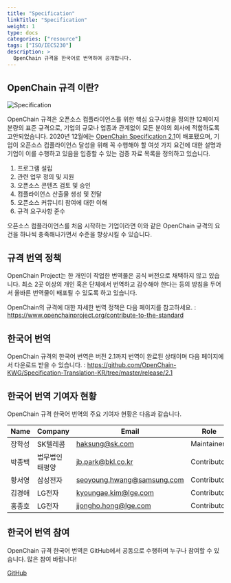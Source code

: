 ```yaml
---
title: "Specification"
linkTitle: "Specification"
weight: 1
type: docs
categories: ["resource"]
tags: ["ISO/IEC5230"]
description: >
  OpenChain 규격을 한국어로 번역하여 공개합니다.
---
```

## OpenChain 규격 이란?
![Specification](spec.png) 

OpenChain 규격은 오픈소스 컴플라이언스를 위한 핵심 요구사항을 정의한 12페이지 분량의 표준 규격으로, 기업의 규모나 업종과 관계없이 모든 분야의 회사에 적합하도록 고안되었습니다. 2020년 12월에는 [OpenChain Specification 2.1](https://www.openchainproject.org/contribute-to-the-standard)이 배포됐으며, 기업이 오픈소스 컴플라이언스 달성을 위해 꼭 수행해야 할 여섯 가지 요건에 대한 설명과 기업이 이를 수행하고 있음을 입증할 수 있는 검증 자료 목록을 정의하고 있습니다. 

1. 프로그램 설립
2. 관련 업무 정의 및 지원
3. 오픈소스 콘텐츠 검토 및 승인
4. 컴플라이언스 산출물 생성 및 전달
5. 오픈소스 커뮤니티 참여에 대한 이해
6. 규격 요구사항 준수

오픈소스 컴플라이언스를 처음 시작하는 기업이라면 이와 같은 OpenChain 규격의 요건을 하나씩 충족해나가면서 수준을 향상시킬 수 있습니다. 

## 규격 번역 정책

OpenChain Project는 한 개인이 작업한 번역물은 공식 버전으로 채택하지 않고 있습니다. 최소 2곳 이상의 개인 혹은 단체에서 번역하고 감수해야 한다는 등의 방침을 두어서 올바른 번역물이 배포될 수 있도록 하고 있습니다. 

OpenChain의 규격에 대한 자세한 번역 정책은 다음 페이지를 참고하세요. : https://www.openchainproject.org/contribute-to-the-standard 

## 한국어 번역

OpenChain 규격의 한국어 번역은 버전 2.1까지 번역이 완료된 상태이며 다음 페이지에서 다운로드 받을 수 있습니다. : https://github.com/OpenChain-KWG/Specification-Translation-KR/tree/master/release/2.1

## 한국어 번역 기여자 현황

OpenChain 규격 한국어 번역의 주요 기여자 현황은 다음과 같습니다. 

| Name            | Company           | Email | Role |
|-------------------|-----------------|------|------|
| 장학성   | SK텔레콤  | haksung@sk.com | Maintainer |
| 박종백  | 법무법인 태평양 | jb.park@bkl.co.kr | Contributor | 
| 황서영  | 삼성전자 | seoyoung.hwang@samsung.com | Contributor | 
| 김경애  | LG전자 | kyoungae.kim@lge.com | Contributor | 
| 홍종호 | LG전자 | jjongho.hong@lge.com | Contributor | 

## 한국어 번역 참여

OpenChain 규격 한국어 번역은 GitHub에서 공동으로 수행하며 누구나 참여할 수 있습니다. 많은 참여 바랍니다!
<div class="mx-auto">
	<a class="btn btn-lg btn-secondary mr-3 mb-4" href="https://github.com/OpenChain-KWG/Specification-Translation-KR">
		GitHub <i class="fab fa-github ml-2 "></i>
	</a>
</div>

